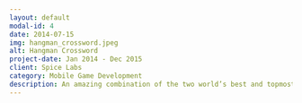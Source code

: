 ```yaml
---
layout: default
modal-id: 4
date: 2014-07-15
img: hangman_crossword.jpeg
alt: Hangman Crossword
project-date: Jan 2014 - Dec 2015
client: Spice Labs
category: Mobile Game Development
description: An amazing combination of the two world’s best and topmost word games Hangman & Crossword. Built on LibGdx Game Engine targetting Android and iOS. 
---
```

